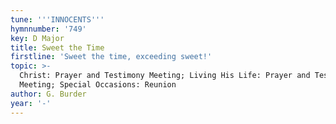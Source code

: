 ```yaml
---
tune: '''INNOCENTS'''
hymnnumber: '749'
key: D Major
title: Sweet the Time
firstline: 'Sweet the time, exceeding sweet!'
topic: >-
  Christ: Prayer and Testimony Meeting; Living His Life: Prayer and Testimony
  Meeting; Special Occasions: Reunion
author: G. Burder
year: '-'
---
```

